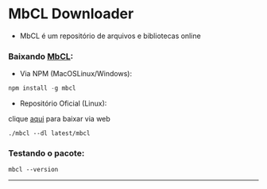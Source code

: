 # MbCL Downloader

* MbCL é um repositório de arquivos e bibliotecas online

### Baixando [MbCL](https://app.mbcl.ml):

* Via NPM (MacOSLinux/Windows):

```js
npm install -g mbcl
```

* Repositório Oficial (Linux):

clique [aqui](https://repo.mbcl.ml) para baixar via web

```
./mbcl --dl latest/mbcl
```

### Testando o pacote:

```
mbcl --version
```

<hr>
